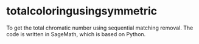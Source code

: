 # totalcoloringusingsymmetric
To get the total chromatic number using sequential matching removal. The code is written in SageMath, which is based on Python.
